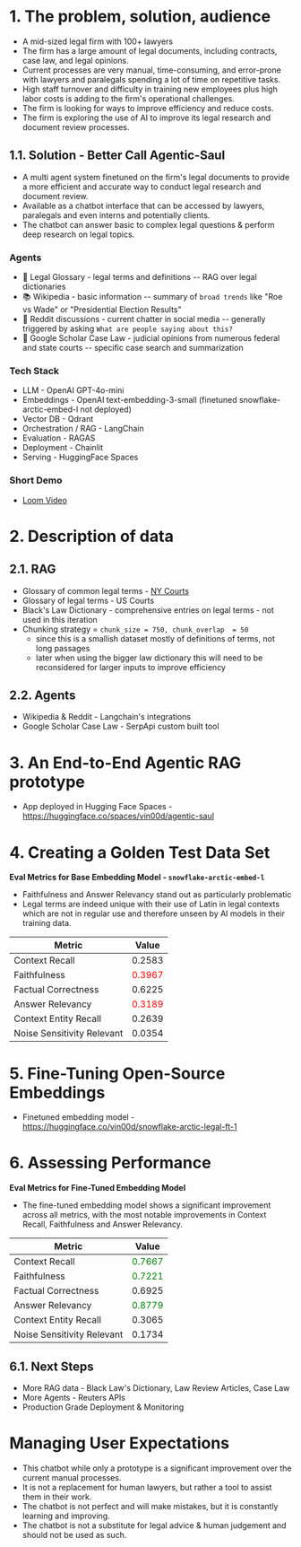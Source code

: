 # 1. The problem, solution, audience
- A mid-sized legal firm with 100+ lawyers
- The firm has a large amount of legal documents, including contracts, case law, and legal opinions.
- Current processes are very manual, time-consuming, and error-prone with lawyers and paralegals spending a lot of time on repetitive tasks.
- High staff turnover and difficulty in training new employees plus high labor costs is adding to the firm's operational challenges.
- The firm is looking for ways to improve efficiency and reduce costs.
- The firm is exploring the use of AI to improve its legal research and document review processes.

## 1.1. Solution - Better Call Agentic-Saul
- A multi agent system finetuned on the firm's legal documents to provide a more efficient and accurate way to conduct legal research and document review.
- Available as a chatbot interface that can be accessed by lawyers, paralegals and even interns and potentially clients.
- The chatbot can answer basic to complex legal questions & perform deep research on legal topics.


### Agents 
- 📄 Legal Glossary - legal terms and definitions -- RAG over legal dictionaries       
- 📚 Wikipedia - basic information -- summary of `broad trends` like "Roe vs Wade" or "Presidential Election Results"
- 💬 Reddit discussions - current chatter in social media -- generally triggered by asking `What are people saying about this?`
- 📖 Google Scholar Case Law - judicial opinions from numerous federal and state courts -- specific case search and summarization

### Tech Stack
- LLM - OpenAI GPT-4o-mini
- Embeddings - OpenAI text-embedding-3-small (finetuned snowflake-arctic-embed-l not deployed)
- Vector DB - Qdrant
- Orchestration / RAG - LangChain
- Evaluation - RAGAS
- Deployment - Chainlit
- Serving - HuggingFace Spaces

### Short Demo
- [Loom Video](https://www.loom.com/share/4f04e72f9bd24433b1d129c18c5f327b?sid=e1b95f0a-1917-4648-8846-03627ac18b37)

# 2. Description of data
## 2.1. RAG
- Glossary of common legal terms - [NY Courts](http://www.nycourts.gov/lawlibraries/glossary.shtml)
- Glossary of legal terms - US Courts
- Black's Law Dictionary - comprehensive entries on legal terms - not used in this iteration
- Chunking strategy = `chunk_size = 750, chunk_overlap  = 50` 
    - since this is a smallish dataset mostly of definitions of terms, not long passages
    - later when using the bigger law dictionary this will need to be reconsidered for larger inputs to improve efficiency

## 2.2. Agents
- Wikipedia & Reddit - Langchain's integrations
- Google Scholar Case Law - SerpApi custom built tool

# 3. An End-to-End Agentic RAG prototype
- App deployed in Hugging Face Spaces - https://huggingface.co/spaces/vin00d/agentic-saul

# 4. Creating a Golden Test Data Set
**Eval Metrics for Base Embedding Model - `snowflake-arctic-embed-l`**
- Faithfulness and Answer Relevancy stand out as particularly problematic
- Legal terms are indeed unique with their use of Latin in legal contexts which are not in regular use and therefore unseen by AI models in their training data.

| Metric                      | Value   |
|-----------------------------|---------|
| Context Recall              | 0.2583  |
| Faithfulness                | <span style="color:red">0.3967  </span> |
| Factual Correctness         | 0.6225  |
| Answer Relevancy            | <span style="color:red">0.3189  </span> |
| Context Entity Recall       | 0.2639  |
| Noise Sensitivity Relevant  | 0.0354  |

# 5. Fine-Tuning Open-Source Embeddings
- Finetuned embedding model - https://huggingface.co/vin00d/snowflake-arctic-legal-ft-1

# 6. Assessing Performance
**Eval Metrics for Fine-Tuned Embedding Model**
- The fine-tuned embedding model shows a significant improvement across all metrics, with the most notable improvements in Context Recall, Faithfulness and Answer Relevancy.

| Metric                      | Value   |
|-----------------------------|---------|
| Context Recall              | <span style="color:green">0.7667</span> |
| Faithfulness                | <span style="color:green">0.7221</span> |
| Factual Correctness         | 0.6925  |
| Answer Relevancy            | <span style="color:green">0.8779</span> |
| Context Entity Recall       | 0.3065  |
| Noise Sensitivity Relevant  | 0.1734  |

## 6.1. Next Steps
- More RAG data - Black Law's Dictionary, Law Review Articles, Case Law
- More Agents - Reuters APIs
- Production Grade Deployment & Monitoring

# Managing User Expectations
- This chatbot while only a prototype is a significant improvement over the current manual processes.
- It is not a replacement for human lawyers, but rather a tool to assist them in their work.
- The chatbot is not perfect and will make mistakes, but it is constantly learning and improving.
- The chatbot is not a substitute for legal advice & human judgement and should not be used as such.